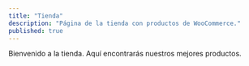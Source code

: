 ```yaml
---
title: "Tienda"
description: "Página de la tienda con productos de WooCommerce."
published: true
---
```


Bienvenido a la tienda. Aquí encontrarás nuestros mejores productos.
